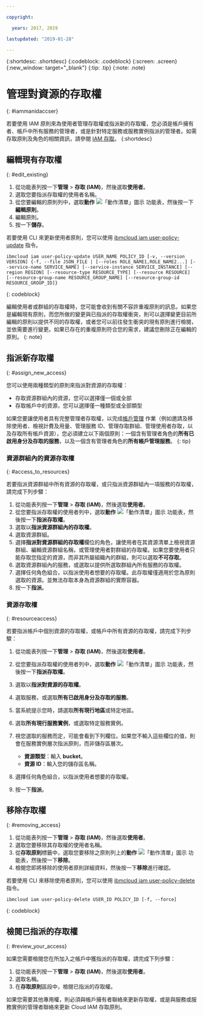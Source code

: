 ```yaml
---

copyright:

  years: 2017, 2019

lastupdated: "2019-01-28"

---
```


{:shortdesc: .shortdesc}
{:codeblock: .codeblock}
{:screen: .screen}
{:new_window: target="_blank"}
{:tip: .tip}
{:note: .note}

# 管理對資源的存取權
{: #iammanidaccser}

若要使用 IAM 原則來為使用者管理存取權或指派新的存取權，您必須是帳戶擁有者、帳戶中所有服務的管理者，或是針對特定服務或服務實例指派的管理者。如需存取原則及角色的相關資訊，請參閱 [IAM 存取](/docs/iam?topic=iam-userroles#userroles)。
{:shortdesc} 

## 編輯現有存取權
{: #edit_existing}

1. 從功能表列按一下**管理** &gt; **存取 (IAM)**，然後選取**使用者**。
2. 選取您要指派存取權的使用者名稱。
3. 從您要編輯的原則列中，選取**動作** ![「動作清單」圖示](../icons/action-menu-icon.svg) 功能表，然後按一下**編輯原則**。
4. 編輯原則。
5. 按一下**儲存**。

若要使用 CLI 來更新使用者原則，您可以使用 [ibmcloud iam user-policy-update](/docs/cli/reference/ibmcloud?topic=cloud-cli-ibmcloud_commands_iam#ibmcloud_iam_user_policy_update) 指令。
```
ibmcloud iam user-policy-update USER_NAME POLICY_ID [-v, --version VERSION] {-f, --file JSON_FILE | [--roles ROLE_NAME1,ROLE_NAME2...] [--service-name SERVICE_NAME] [--service-instance SERVICE_INSTANCE] [--region REGION] [--resource-type RESOURCE_TYPE] [--resource RESOURCE] [--resource-group-name RESOURCE_GROUP_NAME] [--resource-group-id RESOURCE_GROUP_ID]}
```
{: codeblock}

編輯使用者或群組的存取權時，您可能會收到有關不容許重複原則的訊息。如果您是編輯現有原則，而您所做的變更與已指派的存取權衝突，則可以選擇變更目前所編輯的原則以提供不同的存取權，或者您可以前往發生衝突的現有原則進行檢閱，並依需要進行變更。如果已存在的重複原則符合您的需求，建議您刪除正在編輯的原則。
{: note}

## 指派新存取權
{: #assign_new_access}

您可以使用兩種類型的原則來指派對資源的存取權： 

* 存取資源群組內的資源，您可以選擇僅一個或全部
* 存取帳戶中的資源，您可以選擇僅一種類型或全部類型

如果您要讓使用者具有完整管理者存取權，以完成[帳戶管理](/docs/iam?topic=iam-account-services#account-services) 作業（例如邀請及移除使用者、檢視計費及用量、管理服務 ID、管理存取群組、管理使用者存取，以及存取所有帳戶資源），您必須建立以下兩個原則：一個含有管理者角色的**所有已啟用身分及存取的服務**，以及一個含有管理者角色的**所有帳戶管理服務**。
{: tip}

### 資源群組內的資源存取權 
{: #access_to_resources}

若要指派資源群組中所有資源的存取權，或只指派資源群組內一項服務的存取權，請完成下列步驟：

1. 從功能表列按一下**管理** &gt; **存取 (IAM)**，然後選取**使用者**。
2. 從您要指派存取權的使用者列中，選取**動作** ![「動作清單」圖示](../icons/action-menu-icon.svg) 功能表，然後按一下**指派存取權**。
3. 選取以**指派資源群組內的存取權**。
4. 選取資源群組。
5. 選擇**指派對資源群組的存取權**欄位的角色，讓使用者在其資源清單上檢視資源群組、編輯資源群組名稱，或管理使用者對群組的存取權。如果您要使用者只能存取您指定的資源，而非其所屬組織內的群組，則可以選取**不可存取**。
6. 選取資源群組內的服務，或選取以提供所選取群組內所有服務的存取權。
7. 選擇任何角色組合，以指派使用者想要的存取權。此存取權僅適用於您為原則選取的資源。並無法存取本身為資源群組的實際容器。
8. 按一下**指派**。

### 資源存取權
{: #resourceaccess}

若要指派帳戶中個別資源的存取權，或帳戶中所有資源的存取權，請完成下列步驟： 

1. 從功能表列按一下**管理** &gt; **存取 (IAM)**，然後選取**使用者**。
2. 從您要指派存取權的使用者列中，選取**動作** ![「動作清單」圖示](../icons/action-menu-icon.svg) 功能表，然後按一下**指派存取權**。
3. 選取以**指派對資源的存取權**。
4. 選取服務，或選取**所有已啟用身分及存取的服務**。
5. 當系統提示您時，請選取**所有現行地區**或特定地區。
 
6. 選取**所有現行服務實例**，或選取特定服務實例。
7. 視您選取的服務而定，可能會看到下列欄位。如果您不輸入這些欄位的值，則會在服務實例層次指派原則，而非儲存區層次。 
    * **資源類型**：輸入 **bucket**。
    * **資源 ID**：輸入您的儲存區名稱。
8. 選擇任何角色組合，以指派使用者想要的存取權。
9. 按一下**指派**。

## 移除存取權
{: #removing_access}

1. 從功能表列按一下**管理** &gt; **存取 (IAM)**，然後選取**使用者**。
2. 選取您要移除其存取權的使用者名稱。
3. 從**存取原則**標籤中，選取您要移除之原則列上的**動作** ![「動作清單」圖示](../icons/action-menu-icon.svg) 功能表，然後按一下**移除**。  
4. 檢閱您即將移除的使用者原則詳細資料，然後按一下**移除**進行確認。

若要使用 CLI 來移除使用者原則，您可以使用 [ibmcloud iam user-policy-delete](/docs/cli/reference/ibmcloud?topic=cloud-cli-ibmcloud_iam_user_policy_delete#ibmcloud_iam_user_policy_delete) 指令。
```
ibmcloud iam user-policy-delete USER_ID POLICY_ID [-f, --force]
```
{: codeblock}

## 檢閱已指派的存取權
{: #review_your_access}

如果您需要檢閱您在所加入之帳戶中獲指派的存取權，請完成下列步驟：

1. 從功能表列按一下**管理** &gt; **存取 (IAM)**，然後選取**使用者**。
3. 選取名稱。
4. 在**存取原則**區段中，檢閱已指派的存取權。

如果您需要其他專用權，則必須與帳戶擁有者聯絡來更新存取權，或是與服務或服務實例的管理者聯絡來更新 Cloud IAM 存取原則。
